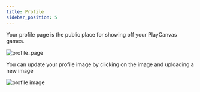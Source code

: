 ```yaml
---
title: Profile
sidebar_position: 5
---
```


Your profile page is the public place for showing off your PlayCanvas games.

![profile_page](/images/user-manual/profile/profile.png)

You can update your profile image by clicking on the image and uploading a new image

![profile image](/images/user-manual/profile/update-profile-image.jpg)

